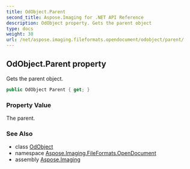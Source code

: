 ```yaml
---
title: OdObject.Parent
second_title: Aspose.Imaging for .NET API Reference
description: OdObject property. Gets the parent object
type: docs
weight: 30
url: /net/aspose.imaging.fileformats.opendocument/odobject/parent/
---
```

## OdObject.Parent property

Gets the parent object.

```csharp
public OdObject Parent { get; }
```

### Property Value

The parent.

### See Also

* class [OdObject](../)
* namespace [Aspose.Imaging.FileFormats.OpenDocument](../../odobject/)
* assembly [Aspose.Imaging](../../../)


